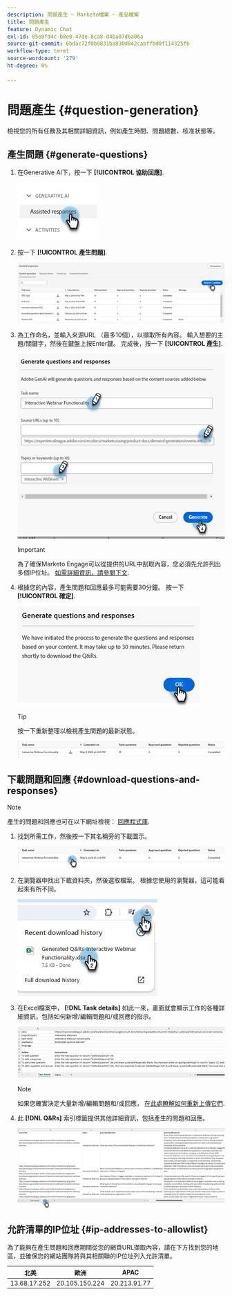 ```yaml
---
description: 問題產生 — Marketo檔案 — 產品檔案
title: 問題產生
feature: Dynamic Chat
exl-id: 05e0fd4c-b8e0-47de-8ca8-d4ba07d6a06a
source-git-commit: 6bdac72f0b9831ba830d842cabffbd0f114325fb
workflow-type: tm+mt
source-wordcount: '279'
ht-degree: 0%

---
```


# 問題產生 {#question-generation}

檢視您的所有任務及其相關詳細資訊，例如產生時間、問題總數、核准狀態等。

## 產生問題 {#generate-questions}

1. 在Generative AI下，按一下 **[!UICONTROL 協助回應]**.

   ![](assets/question-generation-1.png)

1. 按一下 **[!UICONTROL 產生問題]**.

   ![](assets/question-generation-2.png)

1. 為工作命名，並輸入來源URL （最多10個），以擷取所有內容。 輸入想要的主題/關鍵字，然後在鍵盤上按Enter鍵。 完成後，按一下 **[!UICONTROL 產生]**.

   ![](assets/question-generation-3.png)

   >[!IMPORTANT]
   >
   >為了確保Marketo Engage可以從提供的URL中刮取內容，您必須先允許列出多個IP位址。 [如需詳細資訊，請參閱下文](#ip-addresses-to-allowlist).

1. 根據您的內容，產生問題和回應最多可能需要30分鐘。 按一下 **[!UICONTROL 確定]**.

   ![](assets/question-generation-4.png)

   >[!TIP]
   >
   >按一下重新整理以檢視產生問題的最新狀態。

   ![](assets/question-generation-5.png)

## 下載問題和回應 {#download-questions-and-responses}

>[!NOTE]
>
>產生的問題和回應也可在以下網址檢視： [回應程式庫](/help/marketo/product-docs/demand-generation/dynamic-chat/generative-ai/response-library.md).

1. 找到所需工作，然後按一下其名稱旁的下載圖示。

   ![](assets/question-generation-6.png)

1. 在瀏覽器中找出下載資料夾，然後選取檔案。 根據您使用的瀏覽器，這可能看起來有所不同。

   ![](assets/question-generation-7.png)

1. 在Excel檔案中， **[!DNL Task details]** 如此一來，畫面就會顯示工作的各種詳細資訊，包括如何新增/編輯問題和/或回應的指示。

   ![](assets/question-generation-8.png)

   >[!NOTE]
   >
   >如果您確實決定大量新增/編輯問題和/或回應， [在此處瞭解如何重新上傳它們](/help/marketo/product-docs/demand-generation/dynamic-chat/generative-ai/response-library.md).

1. 此 **[!DNL Q&Rs]** 索引標籤提供其他詳細資訊，包括產生的問題和回應。

   ![](assets/question-generation-9.png)

## 允許清單的IP位址 {#ip-addresses-to-allowlist}

為了能夠在產生問題和回應期間從您的網頁URL擷取內容，請在下方找到您的地區，並確保您的網站團隊將與其相關聯的IP位址列入允許清單。

<table width="450">
<thead>
  <tr>
    <th>北美</th>
    <th>歐洲</th>
    <th>APAC</th>
  </tr>
</thead>
<tbody>
  <tr>
    <td>13.68.17.252</td>
    <td>20.105.150.224</td>
    <td>20.213.91.77</td>
  </tr>
</tbody>
</table>
